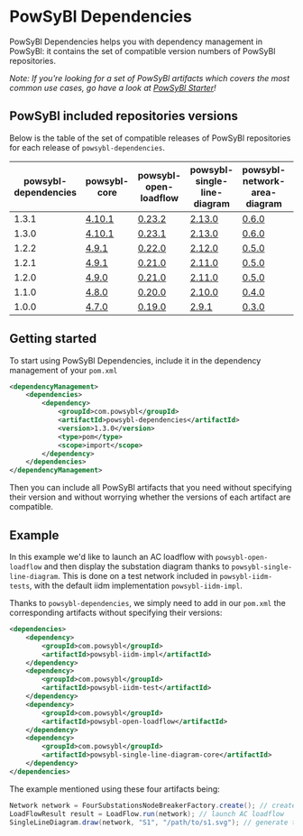 # PowSyBl Dependencies

PowSyBl Dependencies helps you with dependency management in PowSyBl:
it contains the set of compatible version numbers of PowSyBl repositories.

*Note: If you're looking for a set of PowSyBl artifacts which covers the most common use cases,
go have a look at [PowSyBl Starter](https://github.com/powsybl/powsybl-starter/)!*

## PowSyBl included repositories versions
Below is the table of the set of compatible releases of PowSyBl repositories for each release of `powsybl-dependencies`.

| powsybl-dependencies | powsybl-core                                                           | powsybl-open-loadflow                                                           | powsybl-single-line-diagram                                                           | powsybl-network-area-diagram                                                         | powsybl-dynawo                                                           | powsybl-balances-adjustment                                                           | powsybl-entsoe                                                         |
|----------------------|------------------------------------------------------------------------|---------------------------------------------------------------------------------|---------------------------------------------------------------------------------------|--------------------------------------------------------------------------------------|--------------------------------------------------------------------------|---------------------------------------------------------------------------------------|------------------------------------------------------------------------|
| 1.3.1                | [4.10.1](https://github.com/powsybl/powsybl-core/releases/tag/v4.10.1) | [0.23.2](https://github.com/powsybl/powsybl-open-loadflow/releases/tag/v0.23.2) | [2.13.0](https://github.com/powsybl/powsybl-single-line-diagram/releases/tag/v2.13.0) | [0.6.0](https://github.com/powsybl/powsybl-network-area-diagram/releases/tag/v0.6.0) | [1.10.0](https://github.com/powsybl/powsybl-dynawo/releases/tag/v1.10.0) | [1.14.0](https://github.com/powsybl/powsybl-balances-adjustment/releases/tag/v1.14.0) | [1.6.1](https://github.com/powsybl/powsybl-entsoe/releases/tag/v1.6.1) |
| 1.3.0                | [4.10.1](https://github.com/powsybl/powsybl-core/releases/tag/v4.10.1) | [0.23.1](https://github.com/powsybl/powsybl-open-loadflow/releases/tag/v0.23.1) | [2.13.0](https://github.com/powsybl/powsybl-single-line-diagram/releases/tag/v2.13.0) | [0.6.0](https://github.com/powsybl/powsybl-network-area-diagram/releases/tag/v0.6.0) | [1.10.0](https://github.com/powsybl/powsybl-dynawo/releases/tag/v1.10.0) | [1.14.0](https://github.com/powsybl/powsybl-balances-adjustment/releases/tag/v1.14.0) | [1.6.0](https://github.com/powsybl/powsybl-entsoe/releases/tag/v1.6.0) |
| 1.2.2                | [4.9.1](https://github.com/powsybl/powsybl-core/releases/tag/v4.9.1)   | [0.22.0](https://github.com/powsybl/powsybl-open-loadflow/releases/tag/v0.22.0) | [2.12.0](https://github.com/powsybl/powsybl-single-line-diagram/releases/tag/v2.12.0) | [0.5.0](https://github.com/powsybl/powsybl-network-area-diagram/releases/tag/v0.5.0) | [1.9.0](https://github.com/powsybl/powsybl-dynawo/releases/tag/v1.9.0)   | [1.13.0](https://github.com/powsybl/powsybl-balances-adjustment/releases/tag/v1.13.0) | [1.5.1](https://github.com/powsybl/powsybl-entsoe/releases/tag/v1.5.1) |
| 1.2.1                | [4.9.1](https://github.com/powsybl/powsybl-core/releases/tag/v4.9.1)   | [0.21.0](https://github.com/powsybl/powsybl-open-loadflow/releases/tag/v0.21.0) | [2.11.0](https://github.com/powsybl/powsybl-single-line-diagram/releases/tag/v2.11.0) | [0.5.0](https://github.com/powsybl/powsybl-network-area-diagram/releases/tag/v0.5.0) | [1.9.0](https://github.com/powsybl/powsybl-dynawo/releases/tag/v1.9.0)   | [1.13.0](https://github.com/powsybl/powsybl-balances-adjustment/releases/tag/v1.13.0) | [1.5.1](https://github.com/powsybl/powsybl-entsoe/releases/tag/v1.5.1) |
| 1.2.0                | [4.9.0](https://github.com/powsybl/powsybl-core/releases/tag/v4.9.0)   | [0.21.0](https://github.com/powsybl/powsybl-open-loadflow/releases/tag/v0.21.0) | [2.11.0](https://github.com/powsybl/powsybl-single-line-diagram/releases/tag/v2.11.0) | [0.5.0](https://github.com/powsybl/powsybl-network-area-diagram/releases/tag/v0.5.0) | [1.9.0](https://github.com/powsybl/powsybl-dynawo/releases/tag/v1.9.0)   | [1.13.0](https://github.com/powsybl/powsybl-balances-adjustment/releases/tag/v1.13.0) | [1.5.0](https://github.com/powsybl/powsybl-entsoe/releases/tag/v1.5.0) |
| 1.1.0                | [4.8.0](https://github.com/powsybl/powsybl-core/releases/tag/v4.8.0)   | [0.20.0](https://github.com/powsybl/powsybl-open-loadflow/releases/tag/v0.20.0) | [2.10.0](https://github.com/powsybl/powsybl-single-line-diagram/releases/tag/v2.10.0) | [0.4.0](https://github.com/powsybl/powsybl-network-area-diagram/releases/tag/v0.4.0) | [1.8.0](https://github.com/powsybl/powsybl-dynawo/releases/tag/v1.8.0)   | [1.12.0](https://github.com/powsybl/powsybl-balances-adjustment/releases/tag/v1.12.0) | [1.4.0](https://github.com/powsybl/powsybl-entsoe/releases/tag/v1.4.0) |
| 1.0.0                | [4.7.0](https://github.com/powsybl/powsybl-core/releases/tag/v4.7.0)   | [0.19.0](https://github.com/powsybl/powsybl-open-loadflow/releases/tag/v0.19.0) | [2.9.1](https://github.com/powsybl/powsybl-single-line-diagram/releases/tag/v2.9.1)   | [0.3.0](https://github.com/powsybl/powsybl-network-area-diagram/releases/tag/v0.3.0) | [1.7.0](https://github.com/powsybl/powsybl-dynawo/releases/tag/v1.7.0)   | -                                                                                     | -                                                                      |

## Getting started
To start using PowSyBl Dependencies, include it in the dependency management of your `pom.xml`

```xml
<dependencyManagement>
    <dependencies>
        <dependency>
            <groupId>com.powsybl</groupId>
            <artifactId>powsybl-dependencies</artifactId>
            <version>1.3.0</version>
            <type>pom</type>
            <scope>import</scope>
        </dependency>
    </dependencies>
</dependencyManagement>
```

Then you can include all PowSyBl artifacts that you need without specifying their version and without worrying whether the versions of each artifact are compatible.


## Example
In this example we'd like to launch an AC loadflow with `powsybl-open-loadflow` and then display the substation diagram thanks to `powsybl-single-line-diagram`.
This is done on a test network included in `powsybl-iidm-tests`, with the default iidm implementation `powsybl-iidm-impl`.

Thanks to `powsybl-dependencies`, we simply need to add in our `pom.xml` the corresponding artifacts without specifying their versions:

```xml
<dependencies>
    <dependency>
        <groupId>com.powsybl</groupId>
        <artifactId>powsybl-iidm-impl</artifactId>
    </dependency>
    <dependency>
        <groupId>com.powsybl</groupId>
        <artifactId>powsybl-iidm-test</artifactId>
    </dependency>
    <dependency>
        <groupId>com.powsybl</groupId>
        <artifactId>powsybl-open-loadflow</artifactId>
    </dependency>
    <dependency>
        <groupId>com.powsybl</groupId>
        <artifactId>powsybl-single-line-diagram-core</artifactId>
    </dependency>
</dependencies>

```

The example mentioned using these four artifacts being:
```java
Network network = FourSubstationsNodeBreakerFactory.create(); // create the test network
LoadFlowResult result = LoadFlow.run(network); // launch AC loadflow
SingleLineDiagram.draw(network, "S1", "/path/to/s1.svg"); // generate the SVG file of S1 single line diagram
```
